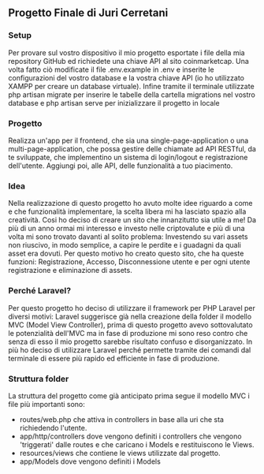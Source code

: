 ## Progetto Finale di Juri Cerretani

### Setup

Per provare sul vostro dispositivo il mio progetto esportate i file della mia repository GitHub ed richiedete una chiave API al sito coinmarketcap.
Una volta fatto ciò modificate il file .env.example in .env e inserite le configurazioni del vostro database e la vostra chiave API (io ho utilizzato XAMPP per creare un database virtuale).
Infine tramite il terminale utilizzate php artisan migrate per inserire le tabelle della cartella migrations nel vostro database e  php artisan serve per inizializzare il progetto in locale

### Progetto

Realizza un'app per il frontend, che sia una single-page-application o una multi-page-application, che possa gestire delle chiamate ad API RESTful, da te sviluppate, che implementino un sistema di login/logout e registrazione dell'utente.
Aggiungi poi, alle API, delle funzionalità a tuo piacimento.

### Idea

Nella realizzazione di questo progetto ho avuto molte idee riguardo a come e che funzionalità implementare, la scelta libera mi ha lasciato spazio alla creatività.
Cosi ho deciso di creare un sito che innanzitutto sia utile a me!
Da più di un anno ormai mi interesso e investo nelle criptovalute e più di una volta mi sono trovato davanti al solito problema:
Investendo su vari assets non riuscivo, in modo semplice, a capire le perdite e i guadagni da quali asset era dovuti.
Per questo motivo ho creato questo sito, che ha queste funzioni:
Registrazione, Accesso, Disconnessione utente
e per ogni utente registrazione e eliminazione di assets.

### Perché Laravel?

Per questo progetto ho deciso di utilizzare il framework per PHP Laravel per diversi motivi:
Laravel suggerisce già nella creazione della folder il modello MVC (Model View Controller), prima di questo progetto avevo sottovalutato le potenzialità dell'MVC ma in fase di produzione mi sono reso contro che senza di esso il mio progetto sarebbe risultato confuso e disorganizzato.
In più ho deciso di utilizzare Laravel perché permette tramite dei comandi dal terminale di essere più rapido ed efficiente in fase di produzione.

### Struttura folder

La struttura del progetto come già anticipato prima segue il modello MVC i file più importanti sono:
* routes/web.php che attiva in controllers in base alla uri che sta richiedendo l'utente.
* app/http/controllers dove vengono definiti i controllers che vengono 'triggerati' dalle routes e che caricano i Models e restituiscono le Views.
* resources/views che contiene le views utilizzate dal progetto.
* app/Models dove vengono definiti i Models
